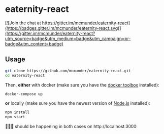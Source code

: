# eaternity-react

[![Join the chat at https://gitter.im/mcmunder/eaternity-react](https://badges.gitter.im/mcmunder/eaternity-react.svg)](https://gitter.im/mcmunder/eaternity-react?utm_source=badge&utm_medium=badge&utm_campaign=pr-badge&utm_content=badge)

## Usage

```bash
git clone https://github.com/mcmunder/eaternity-react.git
cd eaternity-react
```
Then,  __either__ with docker (make sure you have the [docker toolbox](https://www.docker.com/products/docker-toolbox) installed):

```bash
docker-compose up
```

__or__ locally (make sure you have the newest version of [Node.js](https://nodejs.org/en/download/) installed):

```bash
npm install
npm start
```

🎩🐇🔮 should be happening in both cases on http://localhost:3000
